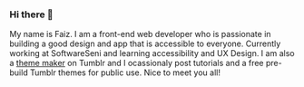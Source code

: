 ### Hi there 👋

My name is Faiz. I am a front-end web developer who is passionate in building a good design and app that is accessible to everyone. Currently working at SoftwareSeni and learning accessibility and UX Design. I am also a [theme maker](https://fukuo.tumblr.com/) on Tumblr and I ocassionaly post tutorials and a free pre-build Tumblr themes for public use. Nice to meet you all!

<!--
**fukou/fukou** is a ✨ _special_ ✨ repository because its `README.md` (this file) appears on your GitHub profile.

Here are some ideas to get you started:

- 🔭 I’m currently working on ...
- 🌱 I’m currently learning ...
- 👯 I’m looking to collaborate on ...
- 🤔 I’m looking for help with ...
- 💬 Ask me about ...
- 📫 How to reach me: ...
- 😄 Pronouns: ...
- ⚡ Fun fact: ...
-->
